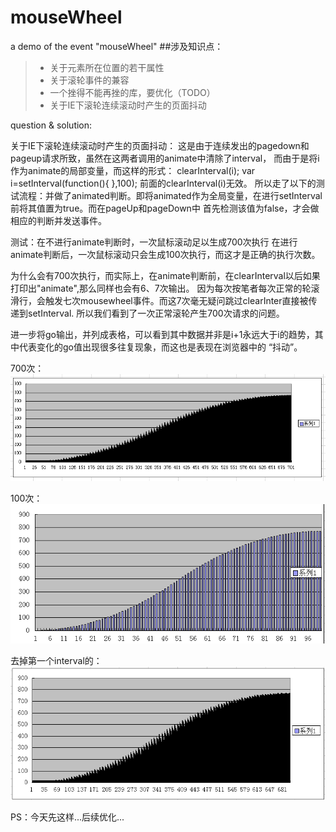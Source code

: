 mouseWheel
==========

a demo of the event "mouseWheel"
##涉及知识点：
> * 关于元素所在位置的若干属性
> * 关于滚轮事件的兼容
> * 一个挫得不能再挫的库，要优化（TODO）
> * 关于IE下滚轮连续滚动时产生的页面抖动

question & solution:

关于IE下滚轮连续滚动时产生的页面抖动：
这是由于连续发出的pagedown和pageup请求所致，虽然在这两者调用的animate中清除了interval，
而由于是将i作为animate的局部变量，而这样的形式：
clearInterval(i);
var i=setInterval(function(){  },100);
前面的clearInterval(i)无效。
所以走了以下的测试流程：并做了animated判断。即将animated作为全局变量，在进行setInterval前将其值置为true。而在pageUp和pageDown中
首先检测该值为false，才会做相应的判断并发送事件。

测试：在不进行animate判断时，一次鼠标滚动足以生成700次执行
在进行animate判断后，一次鼠标滚动只会生成100次执行，而这才是正确的执行次数。

为什么会有700次执行，而实际上，在animate判断前，在clearInterval以后如果打印出"animate",那么同样也会有6、7次输出。
因为每次按笔者每次正常的轮滚滑行，会触发七次mousewheel事件。而这7次毫无疑问跳过clearInter直接被传递到setInterval.
所以我们看到了一次正常滚轮产生700次请求的问题。

进一步将go输出，并列成表格，可以看到其中数据并非是i+1永远大于i的趋势，其中代表变化的go值出现很多往复现象，而这也是表现在浏览器中的
“抖动”。

700次：
<img src="./imgs/1.png"/>

100次：
<img src="./imgs/2.png"/>

去掉第一个interval的：
<img src="./imgs/3.png"/>

PS：今天先这样...后续优化...
